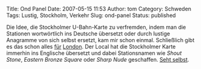 Title: Ond Panel
Date: 2007-05-15 11:53
Author: tom
Category: Schweden
Tags: Lustig, Stockholm, Verkehr
Slug: ond-panel
Status: published

Die Idee, die Stockholmer U-Bahn-Karte zu verfremden, indem man die
Stationen wortwörtlich ins Deutsche übersetzt oder durch lustige
Anagramme von sich selbst ersetzt, kam mir schon einmal. Schließlich
gibt es das schon alles
[für](http://pauldwaite.co.uk/londonTubeMap/geoff-files/sillymaps/german_map.jpg)
[London](http://pauldwaite.co.uk/londonTubeMap/geoff-files/sillymaps/anagrammap.gif).
Der Local hat die Stockholmer Karte immerhin ins Englische übersetzt und
dabei Stationsnamen wie *Shout Stone*, *Eastern Bronze Square* oder
*Sharp Nude* geschaffen. [Seht
selbst](http://www.thelocal.se/subway/map.html).

